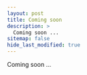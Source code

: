 ```yaml
---
layout: post
title: Coming soon
description: >
  Coming soon ...
sitemap: false
hide_last_modified: true
---
```


Coming soon ...

